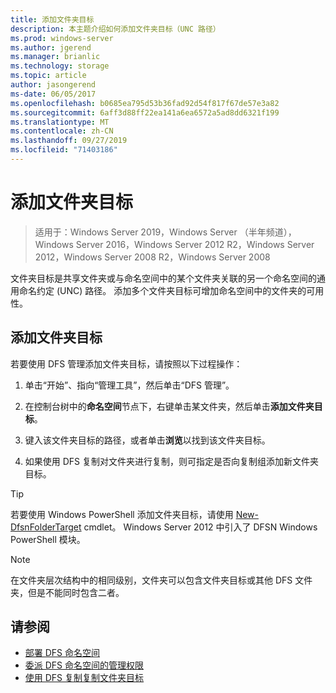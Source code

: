 ```yaml
---
title: 添加文件夹目标
description: 本主题介绍如何添加文件夹目标（UNC 路径）
ms.prod: windows-server
ms.author: jgerend
ms.manager: brianlic
ms.technology: storage
ms.topic: article
author: jasongerend
ms-date: 06/05/2017
ms.openlocfilehash: b0685ea795d53b36fad92d54f817f67de57e3a82
ms.sourcegitcommit: 6aff3d88ff22ea141a6ea6572a5ad8dd6321f199
ms.translationtype: MT
ms.contentlocale: zh-CN
ms.lasthandoff: 09/27/2019
ms.locfileid: "71403186"
---
```

# <a name="add-folder-targets"></a>添加文件夹目标

> 适用于：Windows Server 2019，Windows Server （半年频道），Windows Server 2016，Windows Server 2012 R2，Windows Server 2012，Windows Server 2008 R2，Windows Server 2008

文件夹目标是共享文件夹或与命名空间中的某个文件夹关联的另一个命名空间的通用命名约定 (UNC) 路径。 添加多个文件夹目标可增加命名空间中的文件夹的可用性。

## <a name="to-add-a-folder-target"></a>添加文件夹目标

若要使用 DFS 管理添加文件夹目标，请按照以下过程操作：

1.  单击“开始”、指向“管理工具”，然后单击“DFS 管理”。

2.  在控制台树中的**命名空间**节点下，右键单击某文件夹，然后单击**添加文件夹目标**。

3.  键入该文件夹目标的路径，或者单击**浏览**以找到该文件夹目标。

4.  如果使用 DFS 复制对文件夹进行复制，则可指定是否向复制组添加新文件夹目标。

> [!TIP]
> 若要使用 Windows PowerShell 添加文件夹目标，请使用 [New-DfsnFolderTarget](https://docs.microsoft.com/powershell/module/dfsn/new-dfsnfoldertarget) cmdlet。 Windows Server 2012 中引入了 DFSN Windows PowerShell 模块。

> [!NOTE]
> 在文件夹层次结构中的相同级别，文件夹可以包含文件夹目标或其他 DFS 文件夹，但是不能同时包含二者。

## <a name="see-also"></a>请参阅

-   [部署 DFS 命名空间](deploying-dfs-namespaces.md)
-   [委派 DFS 命名空间的管理权限](delegate-management-permissions-for-dfs-namespaces.md)
-   [使用 DFS 复制复制文件夹目标](replicate-folder-targets-using-dfs-replication.md)
